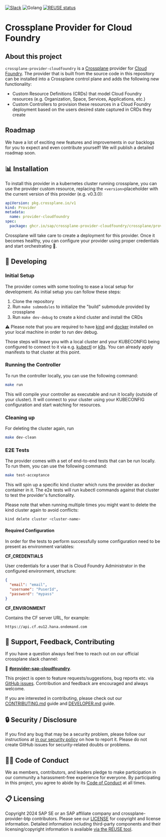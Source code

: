 [![Slack](https://img.shields.io/badge/Slack-4A154B?logo=slack)](https://crossplane.slack.com/archives/C08NBTJ1J05)
![Golang](https://img.shields.io/badge/Go-1.23-informational)
[![REUSE status](https://api.reuse.software/badge/github.com/SAP/crossplane-provider-cloudfoundry)](https://api.reuse.software/info/github.com/SAP/crossplane-provider-cloudfoundry)

# Crossplane Provider for Cloud Foundry

## About this project

`crossplane-provider-cloudfoundry` is a [Crossplane](https://crossplane.io/) provider for [Cloud Foundry](https://docs.cloudfoundry.org/). The provider that is built from the source code in this repository can be installed into a Crossplane control plane and adds the following new functionality:

- Custom Resource Definitions (CRDs) that model Cloud Foundry resources (e.g. Organization, Space, Services, Applications, etc.)
- Custom Controllers to provision these resources in a Cloud Foundry deployment based on the users desired state captured in CRDs they create

## Roadmap
We have a lot of exciting new features and improvements in our backlogs for you to expect and even contribute yourself! We will publish a detailed roadmap soon.

## 📊 Installation

To install this provider in a kubernetes cluster running crossplane, you can use the provider custom resource, replacing the `<version>`placeholder with the current version of this provider (e.g. v0.3.0):

```yaml
apiVersion: pkg.crossplane.io/v1
kind: Provider
metadata:
  name: provider-cloudfoundry
spec:
  package: ghcr.io/sap/crossplane-provider-cloudfoundry/crossplane/provider-cloudfoundry:<VERSION>
```

Crossplane will take care to create a deployment for this provider. Once it becomes healthy, you can configure your provider using proper credentials and start orchestrating :rocket:.

## 🔬 Developing
### Initial Setup
The provider comes with some tooling to ease a local setup for development. As initial setup you can follow these steps:
1. Clone the repository
2. Run `make submodules` to initialize the "build" submodule provided by crossplane
3. Run `make dev-debug` to create a kind cluster and install the CRDs

:warning: Please note that you are required to have [kind](https://kind.sigs.k8s.io) and [docker](https://www.docker.com/get-started/) installed on your local machine in order to run dev debug.

Those steps will leave you with a local cluster and your KUBECONFIG being configured to connect to it via e.g. [kubectl](https://kubernetes.io/docs/reference/kubectl/) or [k9s](https://k9scli.io). You can already apply manifests to that cluster at this point.

### Running the Controller
To run the controller locally, you can use the following command:
```bash
make run
```
This will compile your controller as executable and run it locally (outside of your cluster).
It will connect to your cluster using your KUBECONFIG configuration and start watching for resources.

### Cleaning up
For deleting the cluster again, run
```bash
make dev-clean
```

### E2E Tests
The provider comes with a set of end-to-end tests that can be run locally. To run them, you can use the following command:
```bash
make test-acceptance
```
This will spin up a specific kind cluster which runs the provider as docker container in it. The e2e tests will run kubectl commands against that cluster to test the provider's functionality.

Please note that when running multiple times you might want to delete the kind cluster again to avoid conflicts:
```bash
kind delete cluster <cluster-name>
```

#### Required Configuration
In order for the tests to perform successfully some configuration need to be present as environment variables:

**CF_CREDENTIALS**

User credentials for a user that is Cloud Foundry Administrator in the configured environment, structure:
```json
{
  "email": "email",
  "username": "PuserId",
  "password": "mypass"
}
```

**CF_ENVIRONMENT**

Contains the CF server URL, for example:
```
https://api.cf.eu12.hana.ondemand.com
```

## 👐 Support, Feedback, Contributing

If you have a question always feel free to reach out on our official crossplane slack channel:

:rocket: [**#provider-sap-cloudfoundry**](https://crossplane.slack.com/archives/C08NBTJ1J05).

This project is open to feature requests/suggestions, bug reports etc. via [GitHub issues](https://github.com/SAP/crossplane-provider-cloudfoundry/issues). Contribution and feedback are encouraged and always welcome.

If you are interested in contributing, please check out our [CONTRIBUTING.md](CONTRIBUTING.md) guide and [DEVELOPER.md](DEVELOPER.md) guide.

## 🔒 Security / Disclosure
If you find any bug that may be a security problem, please follow our instructions at [in our security policy](https://github.com/SAP/crossplane-provider-cloudfoundry/security/policy) on how to report it. Please do not create GitHub issues for security-related doubts or problems.

## 🙆‍♀️ Code of Conduct

We as members, contributors, and leaders pledge to make participation in our community a harassment-free experience for everyone. By participating in this project, you agree to abide by its [Code of Conduct](https://github.com/SAP/.github/blob/main/CODE_OF_CONDUCT.md) at all times.

## 📋 Licensing

Copyright 2024 SAP SE or an SAP affiliate company and crossplane-provider-btp contributors. Please see our [LICENSE](LICENSE) for copyright and license information. Detailed information including third-party components and their licensing/copyright information is available [via the REUSE tool](https://api.reuse.software/info/github.com/SAP/crossplane-provider-btp).
